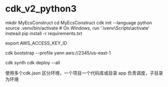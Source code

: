 # cdk_v2_python3

mkdir MyEcsConstruct
cd MyEcsConstruct
cdk init --language python
source .venv/bin/activate # On Windows, run '.\venv\Scripts\activate' instead
pip install -r requirements.txt

export AWS_ACCESS_KEY_ID

cdk bootstrap --profile yann aws://2345/us-east-1


cdk synth
cdk deploy --all


使用多个cdk.json 区分环境，一个项目一个代码库或目录
app 负责调度，子目录为环境
